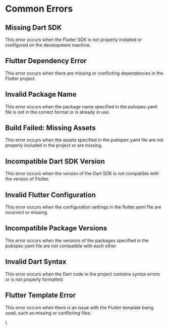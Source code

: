 # Common Errors

## Missing Dart SDK

This error occurs when the Flutter SDK is not properly installed or configured on the development machine.

## Flutter Dependency Error

This error occurs when there are missing or conflicting dependencies in the Flutter project.

## Invalid Package Name

This error occurs when the package name specified in the pubspec.yaml file is not in the correct format or is already in use.

## Build Failed: Missing Assets

This error occurs when the assets specified in the pubspec.yaml file are not properly included in the project or are missing.

## Incompatible Dart SDK Version

This error occurs when the version of the Dart SDK is not compatible with the version of Flutter.

## Invalid Flutter Configuration

This error occurs when the configuration settings in the flutter.yaml file are incorrect or missing.

## Incompatible Package Versions

This error occurs when the versions of the packages specified in the pubspec.yaml file are not compatible with each other.

## Invalid Dart Syntax

This error occurs when the Dart code in the project contains syntax errors or is not properly formatted.

## Flutter Template Error

This error occurs when there is an issue with the Flutter template being used, such as missing or conflicting files.

\


